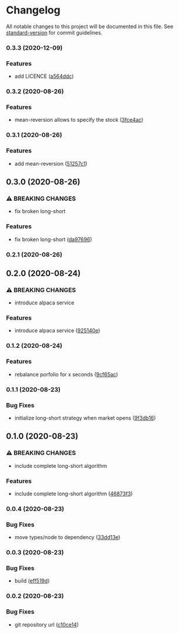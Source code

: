 # Changelog

All notable changes to this project will be documented in this file. See [standard-version](https://github.com/conventional-changelog/standard-version) for commit guidelines.

### 0.3.3 (2020-12-09)


### Features

* add LICENCE ([a564ddc](https://github.com/danielivert/trading-bot/commit/a564ddcc4fbcfa64391728a74ed9f79d1d0416f0))

### 0.3.2 (2020-08-26)


### Features

* mean-reversion allows to specify the stock ([3fce4ac](https://github.com/danielivert/trading-bot/commit/3fce4acb3e1b7480012facbbb226e4b58bf7f0c3))

### 0.3.1 (2020-08-26)


### Features

* add mean-reversion ([51257c1](https://github.com/danielivert/trading-bot/commit/51257c1c968b1995a2e4c0fe5098dfbf21f454b6))

## 0.3.0 (2020-08-26)


### ⚠ BREAKING CHANGES

* fix broken long-short

### Features

* fix broken long-short ([da97696](https://github.com/danielivert/trading-bot/commit/da9769605d68054669fd27ad6cc93387c38db08b))

### 0.2.1 (2020-08-26)

## 0.2.0 (2020-08-24)


### ⚠ BREAKING CHANGES

* introduce alpaca service

### Features

* introduce alpaca service ([925140e](https://github.com/danielivert/trading-bot/commit/925140eb11e7490bfd2f329da403e954c5c0a126))

### 0.1.2 (2020-08-24)


### Features

* rebalance porfolio for x seconds ([9cf65ac](https://github.com/danielivert/trading-bot/commit/9cf65acfcb65807698b061362a3d1fb66920d55a))

### 0.1.1 (2020-08-23)


### Bug Fixes

* initialize long-short strategy when market opens ([9f3db16](https://github.com/danielivert/trading-bot/commit/9f3db16475726ee4b15556492ba45ef0732cb2dd))

## 0.1.0 (2020-08-23)


### ⚠ BREAKING CHANGES

* include complete long-short algorithm

### Features

* include complete long-short algorithm ([46873f3](https://github.com/danielivert/trading-bot/commit/46873f369264f5151ffa63e5010a53cddb77448b))

### 0.0.4 (2020-08-23)


### Bug Fixes

* move types/node to dependency ([33dd13e](https://github.com/danielivert/trading-bot/commit/33dd13e66723d53a49499590fa851803ed2fad3d))

### 0.0.3 (2020-08-23)


### Bug Fixes

* build ([eff519d](https://github.com/danielivert/trading-bot/commit/eff519d90242c1278d7cf346b8c8d736208bf4c2))

### 0.0.2 (2020-08-23)


### Bug Fixes

* git repository url ([c10ce14](https://github.com/danielivert/trading-bot/commit/c10ce14af1785faa9423e591fa941541031eb8df))
